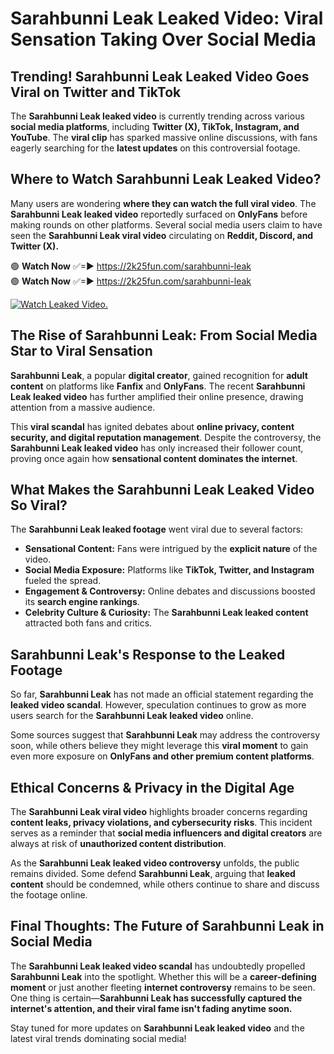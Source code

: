 # Sarahbunni Leak Leaked Video: Viral Sensation Taking Over Social Media

## **Trending! Sarahbunni Leak Leaked Video Goes Viral on Twitter and TikTok**
The **Sarahbunni Leak leaked video** is currently trending across various **social media platforms**, including **Twitter (X), TikTok, Instagram, and YouTube**. The **viral clip** has sparked massive online discussions, with fans eagerly searching for the **latest updates** on this controversial footage.

## **Where to Watch Sarahbunni Leak Leaked Video?**
Many users are wondering **where they can watch the full viral video**. The **Sarahbunni Leak leaked video** reportedly surfaced on **OnlyFans** before making rounds on other platforms. Several social media users claim to have seen the **Sarahbunni Leak viral video** circulating on **Reddit, Discord, and Twitter (X).**

🟢 **Watch Now** ✅=► https://2k25fun.com/sarahbunni-leak  
🟢 **Watch Now** ✅=► https://2k25fun.com/sarahbunni-leak  

[![Watch Leaked Video.](https://miro.medium.com/v2/resize:fit:828/format:webp/1*cilzJN44JGOrTw9NJCrNHA.gif "Watch Leaked Video")](https://2k25fun.com/sarahbunni-leak)

## **The Rise of Sarahbunni Leak: From Social Media Star to Viral Sensation**
**Sarahbunni Leak**, a popular **digital creator**, gained recognition for **adult content** on platforms like **Fanfix** and **OnlyFans**. The recent **Sarahbunni Leak leaked video** has further amplified their online presence, drawing attention from a massive audience.

This **viral scandal** has ignited debates about **online privacy, content security, and digital reputation management**. Despite the controversy, the **Sarahbunni Leak leaked video** has only increased their follower count, proving once again how **sensational content dominates the internet**.

## **What Makes the Sarahbunni Leak Leaked Video So Viral?**
The **Sarahbunni Leak leaked footage** went viral due to several factors:
- **Sensational Content:** Fans were intrigued by the **explicit nature** of the video.
- **Social Media Exposure:** Platforms like **TikTok, Twitter, and Instagram** fueled the spread.
- **Engagement & Controversy:** Online debates and discussions boosted its **search engine rankings**.
- **Celebrity Culture & Curiosity:** The **Sarahbunni Leak leaked content** attracted both fans and critics.

## **Sarahbunni Leak's Response to the Leaked Footage**
So far, **Sarahbunni Leak** has not made an official statement regarding the **leaked video scandal**. However, speculation continues to grow as more users search for the **Sarahbunni Leak leaked video** online.

Some sources suggest that **Sarahbunni Leak** may address the controversy soon, while others believe they might leverage this **viral moment** to gain even more exposure on **OnlyFans and other premium content platforms**.

## **Ethical Concerns & Privacy in the Digital Age**
The **Sarahbunni Leak viral video** highlights broader concerns regarding **content leaks, privacy violations, and cybersecurity risks**. This incident serves as a reminder that **social media influencers and digital creators** are always at risk of **unauthorized content distribution**.

As the **Sarahbunni Leak leaked video controversy** unfolds, the public remains divided. Some defend **Sarahbunni Leak**, arguing that **leaked content** should be condemned, while others continue to share and discuss the footage online.

## **Final Thoughts: The Future of Sarahbunni Leak in Social Media**
The **Sarahbunni Leak leaked video scandal** has undoubtedly propelled **Sarahbunni Leak** into the spotlight. Whether this will be a **career-defining moment** or just another fleeting **internet controversy** remains to be seen. One thing is certain—**Sarahbunni Leak has successfully captured the internet's attention, and their viral fame isn't fading anytime soon.**

Stay tuned for more updates on **Sarahbunni Leak leaked video** and the latest viral trends dominating social media!